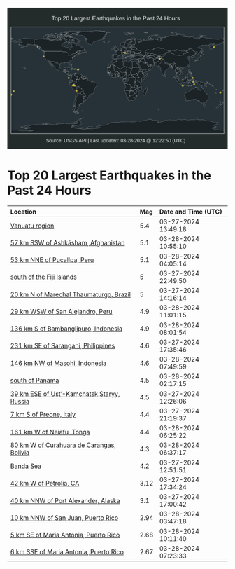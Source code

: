 ![Map](./map.png)

# Top 20 Largest Earthquakes in the Past 24 Hours

| Location | Mag | Date and Time (UTC) |
|:---|:---|:---|
| [Vanuatu region](https://earthquake.usgs.gov/earthquakes/eventpage/us7000m8an) | 5.4 | 03-27-2024 13:49:18 |
| [57 km SSW of Ashkāsham, Afghanistan](https://earthquake.usgs.gov/earthquakes/eventpage/us7000m8ib) | 5.1 | 03-28-2024 10:55:10 |
| [53 km NNE of Pucallpa, Peru](https://earthquake.usgs.gov/earthquakes/eventpage/us7000m8gh) | 5.1 | 03-28-2024 04:05:14 |
| [south of the Fiji Islands](https://earthquake.usgs.gov/earthquakes/eventpage/us7000m8f0) | 5 | 03-27-2024 22:49:50 |
| [20 km N of Marechal Thaumaturgo, Brazil](https://earthquake.usgs.gov/earthquakes/eventpage/us7000m8au) | 5 | 03-27-2024 14:16:14 |
| [29 km WSW of San Alejandro, Peru](https://earthquake.usgs.gov/earthquakes/eventpage/us7000m8id) | 4.9 | 03-28-2024 11:01:15 |
| [136 km S of Bambanglipuro, Indonesia](https://earthquake.usgs.gov/earthquakes/eventpage/us7000m8hh) | 4.9 | 03-28-2024 08:01:54 |
| [231 km SE of Sarangani, Philippines](https://earthquake.usgs.gov/earthquakes/eventpage/us7000m8ct) | 4.6 | 03-27-2024 17:35:46 |
| [146 km NW of Masohi, Indonesia](https://earthquake.usgs.gov/earthquakes/eventpage/us7000m8hg) | 4.6 | 03-28-2024 07:49:59 |
| [south of Panama](https://earthquake.usgs.gov/earthquakes/eventpage/us7000m8g7) | 4.5 | 03-28-2024 02:17:15 |
| [39 km ESE of Ust’-Kamchatsk Staryy, Russia](https://earthquake.usgs.gov/earthquakes/eventpage/us7000m8a6) | 4.5 | 03-27-2024 12:26:06 |
| [7 km S of Preone, Italy](https://earthquake.usgs.gov/earthquakes/eventpage/us7000m8em) | 4.4 | 03-27-2024 21:19:37 |
| [161 km W of Neiafu, Tonga](https://earthquake.usgs.gov/earthquakes/eventpage/us7000m8gw) | 4.4 | 03-28-2024 06:25:22 |
| [80 km W of Curahuara de Carangas, Bolivia](https://earthquake.usgs.gov/earthquakes/eventpage/us7000m8gx) | 4.3 | 03-28-2024 06:37:17 |
| [Banda Sea](https://earthquake.usgs.gov/earthquakes/eventpage/us7000m8a9) | 4.2 | 03-27-2024 12:51:51 |
| [42 km W of Petrolia, CA](https://earthquake.usgs.gov/earthquakes/eventpage/nc74025051) | 3.12 | 03-27-2024 17:34:24 |
| [40 km NNW of Port Alexander, Alaska](https://earthquake.usgs.gov/earthquakes/eventpage/ak024405vnjh) | 3.1 | 03-27-2024 17:00:42 |
| [10 km NNW of San Juan, Puerto Rico](https://earthquake.usgs.gov/earthquakes/eventpage/pr71443998) | 2.94 | 03-28-2024 03:47:18 |
| [5 km SE of Maria Antonia, Puerto Rico](https://earthquake.usgs.gov/earthquakes/eventpage/pr71444013) | 2.68 | 03-28-2024 10:11:40 |
| [6 km SSE of Maria Antonia, Puerto Rico](https://earthquake.usgs.gov/earthquakes/eventpage/pr71444003) | 2.67 | 03-28-2024 07:23:33 |
